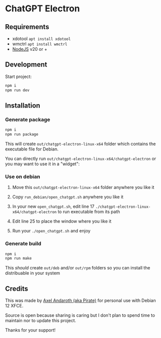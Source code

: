 # ChatGPT Electron

## Requirements

- xdotool `apt install xdotool`
- wmctrl `apt install wmctrl`
- [NodeJS](https://nodejs.org) v20 or +

## Development

Start project:

```sh
npm i
npm run dev
```

## Installation

### Generate package
```sh
npm i
npm run package
```
This will create `out/chatgpt-electron-linux-x64` folder which contains the executable file for Debian.

You can directly run `out/chatgpt-electron-linux-x64/chatgpt-electron` or you may want to use it in a "widget":

### Use on debian

1. Move this `out/chatgpt-electron-linux-x64` folder anywhere you like it

2. Copy `run_debian/open_chatgpt.sh` anywhere you like it

3. In your new `open_chatgpt.sh`, edit line 17 `./chatgpt-electron-linux-x64/chatgpt-electron` to run executable from its path

5. Edit line 25 to place the window where you like it

6. Run your `./open_chatgpt.sh` and enjoy

### Generate build
```sh
npm i
npm run make
```
This *should* create `out/deb` and/or `out/rpm` folders so you can install the distribuable in your system

## Credits

This was made by [Axel Andaroth (aka Pirate)](https://anda.ninja) for personal use with Debian 12 XFCE.

Source is open because sharing is caring but I don't plan to spend time to maintain nor to update this project. 

Thanks for your support!
